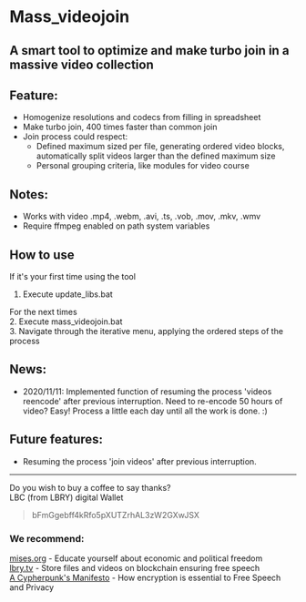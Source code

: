 # Mass_videojoin  
## A smart tool to optimize and make turbo join in a massive video collection  

## Feature:  
- Homogenize resolutions and codecs from filling in spreadsheet  
- Make turbo join, 400 times faster than common join  
- Join process could respect:  
	- Defined maximum sized per file, generating ordered video blocks, automatically split videos larger than the defined maximum size  
	- Personal grouping criteria, like modules for video course  

## Notes:  
- Works with video .mp4, .webm, .avi, .ts, .vob, .mov, .mkv, .wmv  
- Require ffmpeg enabled on path system variables  

## How to use  
If it's your first time using the tool  
1. Execute update_libs.bat  

For the next times  
2. Execute mass_videojoin.bat  
3. Navigate through the iterative menu, applying the ordered steps of the process  

## News:
- 2020/11/11: Implemented function of resuming the process 'videos reencode' after previous interruption. Need to re-encode 50 hours of video? Easy! Process a little each day until all the work is done. :)  

## Future features:
- Resuming the process 'join videos' after previous interruption.

---
Do you wish to buy a coffee to say thanks?  
LBC (from LBRY) digital Wallet  

> bFmGgebff4kRfo5pXUTZrhAL3zW2GXwJSX  

### We recommend:  
[mises.org](https://mises.org/) - Educate yourself about economic and political freedom  
[lbry.tv](http://lbry.tv/) - Store files and videos on blockchain ensuring free speech  
[A Cypherpunk's Manifesto](https://www.activism.net/cypherpunk/manifesto.html) - How encryption is essential to Free Speech and Privacy  